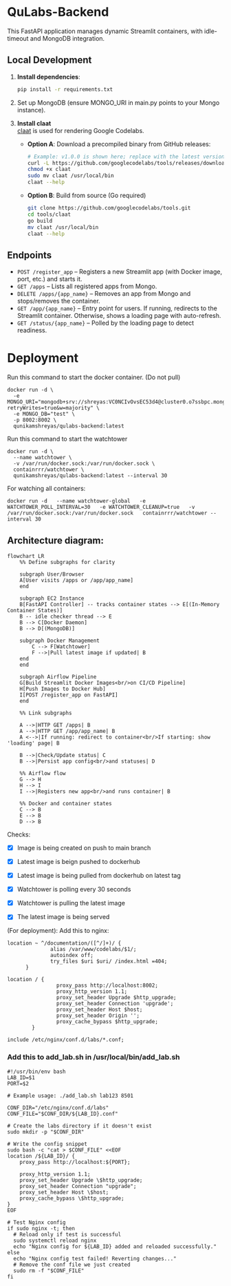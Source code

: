# QuLabs-Backend

This FastAPI application manages dynamic Streamlit containers, with idle-timeout and MongoDB integration.

## Local Development

1. **Install dependencies**:
   ```bash
   pip install -r requirements.txt
   ```

2. Set up MongoDB (ensure MONGO_URI in main.py points to your Mongo instance).


3. **Install claat**  
   [claat](https://github.com/googlecodelabs/tools) is used for rendering Google Codelabs.  
   - **Option A**: Download a precompiled binary from GitHub releases:  
     ```bash
     # Example: v1.0.0 is shown here; replace with the latest version from the GitHub releases
     curl -L https://github.com/googlecodelabs/tools/releases/download/v1.0.0/claat-linux-amd64 -o claat
     chmod +x claat
     sudo mv claat /usr/local/bin
     claat --help
     ```
   - **Option B**: Build from source (Go required)  
     ```bash
     git clone https://github.com/googlecodelabs/tools.git
     cd tools/claat
     go build
     mv claat /usr/local/bin
     claat --help
     ```


## Endpoints

- `POST /register_app` – Registers a new Streamlit app (with Docker image, port, etc.) and starts it.
- `GET /apps` – Lists all registered apps from Mongo.
- `DELETE /apps/{app_name}` – Removes an app from Mongo and stops/removes the container.
- `GET /app/{app_name}` – Entry point for users. If running, redirects to the Streamlit container. Otherwise, shows a loading page with auto-refresh.
- `GET /status/{app_name}` – Polled by the loading page to detect readiness.

# Deployment

Run this command to start the docker container. (Do not pull)
```
docker run -d \
  -e MONGO_URI="mongodb+srv://shreyas:VC0NCIvOvsEC53d4@cluster0.o7ssbpc.mongodb.net/?retryWrites=true&w=majority" \
  -e MONGO_DB="test" \
  -p 8002:8002 \
  qunikamshreyas/qulabs-backend:latest
```

Run this command to start the watchtower
```
docker run -d \
  --name watchtower \
  -v /var/run/docker.sock:/var/run/docker.sock \
  containrrr/watchtower \
  qunikamshreyas/qulabs-backend:latest --interval 30
```

For watching all containers:
```
docker run -d   --name watchtower-global   -e WATCHTOWER_POLL_INTERVAL=30   -e WATCHTOWER_CLEANUP=true   -v /var/run/docker.sock:/var/run/docker.sock   containrrr/watchtower --interval 30
```


## Architecture diagram:

```mermaid
flowchart LR
    %% Define subgraphs for clarity

    subgraph User/Browser
    A[User visits /apps or /app/app_name]
    end

    subgraph EC2 Instance
    B[FastAPI Controller] -- tracks container states --> E[(In-Memory Container States)]
    B -- idle checker thread --> E
    B --> C[Docker Daemon]
    B --> D[(MongoDB)]

    subgraph Docker Management
        C --> F[Watchtower]
        F -->|Pull latest image if updated| B
    end
    end

    subgraph Airflow Pipeline
    G[Build Streamlit Docker Images<br/>on CI/CD Pipeline]
    H[Push Images to Docker Hub]
    I[POST /register_app on FastAPI]
    end

    %% Link subgraphs

    A -->|HTTP GET /apps| B
    A -->|HTTP GET /app/app_name| B
    A <-->|If running: redirect to container<br/>If starting: show 'loading' page| B

    B -->|Check/Update status| C
    B -->|Persist app config<br/>and statuses| D

    %% Airflow flow
    G --> H
    H --> I
    I -->|Registers new app<br/>and runs container| B

    %% Docker and container states
    C --> B
    E --> B
    D --> B
```

Checks:
- [x] Image is being created on push to main branch
- [x] Latest image is beign pushed to dockerhub
- [x] Latest image is being pulled from dockerhub on latest tag
- [x] Watchtower is polling every 30 seconds
- [x] Watchtower is pulling the latest image
- [x] The latest image is being served


(For deployment):
Add this to nginx:
```
location ~ ^/documentation/([^/]+)/ {
              alias /var/www/codelabs/$1/;
              autoindex off;
              try_files $uri $uri/ /index.html =404;
      }

location / {
                proxy_pass http://localhost:8002;
                proxy_http_version 1.1;
                proxy_set_header Upgrade $http_upgrade;
                proxy_set_header Connection 'upgrade';
                proxy_set_header Host $host;
                proxy_set_header Origin '';
                proxy_cache_bypass $http_upgrade;
        }

include /etc/nginx/conf.d/labs/*.conf;
```

### Add this to add_lab.sh in /usr/local/bin/add_lab.sh
```
#!/usr/bin/env bash
LAB_ID=$1
PORT=$2

# Example usage: ./add_lab.sh lab123 8501

CONF_DIR="/etc/nginx/conf.d/labs"
CONF_FILE="$CONF_DIR/${LAB_ID}.conf"

# Create the labs directory if it doesn't exist
sudo mkdir -p "$CONF_DIR"

# Write the config snippet
sudo bash -c "cat > $CONF_FILE" <<EOF
location /${LAB_ID}/ {
    proxy_pass http://localhost:${PORT};

    proxy_http_version 1.1;
    proxy_set_header Upgrade \$http_upgrade;
    proxy_set_header Connection "upgrade";
    proxy_set_header Host \$host;
    proxy_cache_bypass \$http_upgrade;
}
EOF

# Test Nginx config
if sudo nginx -t; then
  # Reload only if test is successful
  sudo systemctl reload nginx
  echo "Nginx config for ${LAB_ID} added and reloaded successfully."
else
  echo "Nginx config test failed! Reverting changes..."
  # Remove the conf file we just created
  sudo rm -f "$CONF_FILE"
fi
```